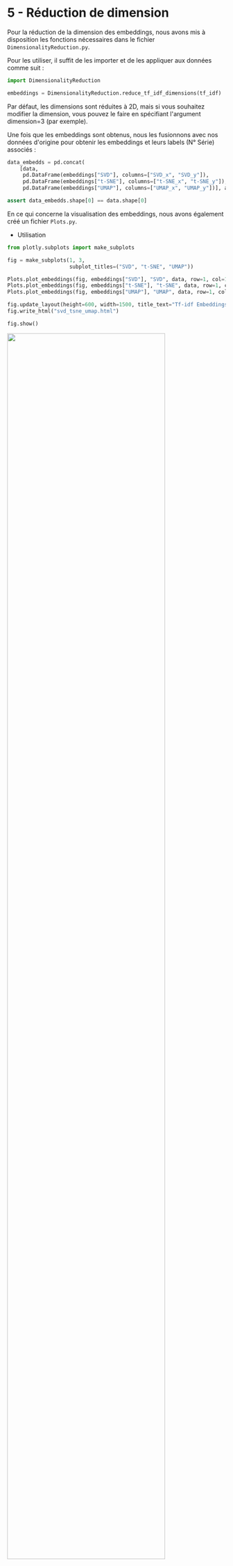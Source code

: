 # 5 - Réduction de dimension

Pour la réduction de la dimension des embeddings, nous avons mis à disposition les fonctions nécessaires dans le fichier `DimensionalityReduction.py`.

Pour les utiliser, il suffit de les importer et de les appliquer aux données comme suit :

```python
import DimensionalityReduction

embeddings = DimensionalityReduction.reduce_tf_idf_dimensions(tf_idf)
```

Par défaut, les dimensions sont réduites à 2D, mais si vous souhaitez modifier la dimension, vous pouvez le faire en spécifiant l'argument dimension=3 (par exemple).

Une fois que les embeddings sont obtenus, nous les fusionnons avec nos données d'origine pour obtenir les embeddings et leurs labels (N° Série) associés :

```python
data_embedds = pd.concat(
    [data,
     pd.DataFrame(embeddings["SVD"], columns=["SVD_x", "SVD_y"]),
     pd.DataFrame(embeddings["t-SNE"], columns=["t-SNE_x", "t-SNE_y"]),
     pd.DataFrame(embeddings["UMAP"], columns=["UMAP_x", "UMAP_y"])], axis=1)

assert data_embedds.shape[0] == data.shape[0]
```

En ce qui concerne la visualisation des embeddings, nous avons également créé un fichier `Plots.py`.

- Utilisation
```python
from plotly.subplots import make_subplots

fig = make_subplots(1, 3,
                    subplot_titles=("SVD", "t-SNE", "UMAP"))

Plots.plot_embeddings(fig, embeddings["SVD"], "SVD", data, row=1, col=1)
Plots.plot_embeddings(fig, embeddings["t-SNE"], "t-SNE", data, row=1, col=2)
Plots.plot_embeddings(fig, embeddings["UMAP"], "UMAP", data, row=1, col=3)

fig.update_layout(height=600, width=1500, title_text="Tf-idf Embeddings | color: N° Série", template="plotly_white")
fig.write_html("svd_tsne_umap.html")

fig.show()
```

<img src="img/svdtsneumap.png" width="85%" height="85%">
<img src="img/mdsisomap.png" width="80%" height="80%">

Vous pouvez cliquer sur les liens ci-dessous pour interagir avec les graphiques en 2D et 3D :

- Graphe SVD, t-SNE et UMAP en 2D

- Graphe SVD, t-SNE et UMAP en 3D
